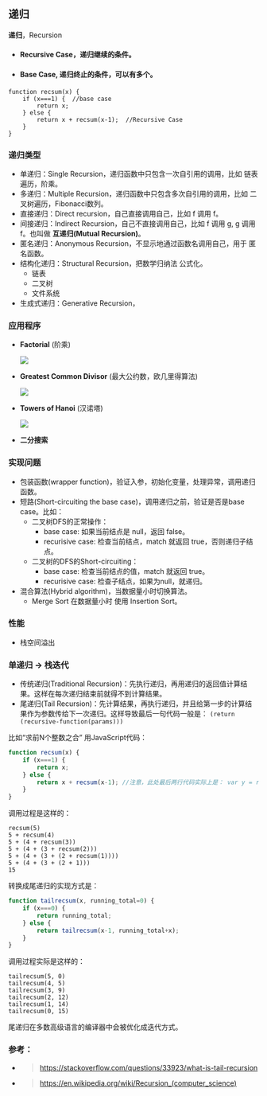 ## 递归

**递归**，Recursion

- #### Recursive Case，递归继续的条件。
- #### Base Case, 递归终止的条件，可以有多个。

```
function recsum(x) {
    if (x===1) {  //base case
        return x;
    } else {  
        return x + recsum(x-1);  //Recursive Case
    }
}
```

### 递归类型
  - 单递归：Single Recursion，递归函数中只包含一次自引用的调用，比如 链表遍历，阶乘。
  - 多递归：Multiple Recursion，递归函数中只包含多次自引用的调用，比如 二叉树遍历，Fibonacci数列。
  - 直接递归：Direct recursion，自己直接调用自己，比如 f 调用 f。
  - 间接递归：Indirect Recursion，自己不直接调用自己，比如 f 调用 g, g 调用 f。也叫做 **互递归(Mutual Recursion)**。
  - 匿名递归：Anonymous Recursion，不显示地通过函数名调用自己，用于 匿名函数。
  - 结构化递归：Structural Recursion，把数学归纳法 公式化。
    - 链表
    - 二叉树
    - 文件系统
  - 生成式递归：Generative Recursion，


### 应用程序

- **Factorial** (阶乘)

  ![](https://wikimedia.org/api/rest_v1/media/math/render/svg/fbc0a05bb5402570afdac251df1661194639d397)
  
- **Greatest Common Divisor** (最大公约数，欧几里得算法)

  ![](https://wikimedia.org/api/rest_v1/media/math/render/svg/66b3eae7c177b5a9738c42383c664048d8f239a0)
  
- **Towers of Hanoi** (汉诺塔)

  ![](https://wikimedia.org/api/rest_v1/media/math/render/svg/52078a04ec62c4a55887e2cd9011acb238c34452)
  
- **二分搜索**

### 实现问题

  - 包装函数(wrapper function)，验证入参，初始化变量，处理异常，调用递归函数。
  - 短路(Short-circuiting the base case)，调用递归之前，验证是否是base case。比如：
    - 二叉树DFS的正常操作：
      - base case: 如果当前结点是 null，返回 false。
      - recurisive case: 检查当前结点，match 就返回 true，否则递归子结点。
    - 二叉树的DFS的Short-circuiting：
      - base case: 检查当前结点的值，match 就返回 true。
      - recurisive case: 检查子结点，如果为null，就递归。
  - 混合算法(Hybrid algorithm)，当数据量小时切换算法。
    - Merge Sort 在数据量小时 使用 Insertion Sort。
    
 ### 性能
  - 栈空间溢出
    
### 单递归 -> 栈迭代
  - 传统递归(Traditional Recursion)：先执行递归，再用递归的返回值计算结果。这样在每次递归结束前就得不到计算结果。
  - 尾递归(Tail Recursion)：先计算结果，再执行递归，并且给第一步的计算结果作为参数传给下一次递归。这样导致最后一句代码一般是：
    `(return (recursive-function(params)))`

比如“求前N个整数之合” 用JavaScript代码：
``` JavaScript
function recsum(x) {
    if (x===1) {
        return x;
    } else {
        return x + recsum(x-1); //注意，此处最后两行代码实际上是： var y = recsum(x-1); return x+y; 
    }
}
```
调用过程是这样的：
```
recsum(5)
5 + recsum(4)
5 + (4 + recsum(3))
5 + (4 + (3 + recsum(2)))
5 + (4 + (3 + (2 + recsum(1))))
5 + (4 + (3 + (2 + 1)))
15
```
转换成尾递归的实现方式是：
```JavaScript
function tailrecsum(x, running_total=0) {
    if (x===0) {
        return running_total;
    } else {
        return tailrecsum(x-1, running_total+x);
    }
}
```
调用过程实际是这样的：
```
tailrecsum(5, 0)
tailrecsum(4, 5)
tailrecsum(3, 9)
tailrecsum(2, 12)
tailrecsum(1, 14)
tailrecsum(0, 15)
```

尾递归在多数高级语言的编译器中会被优化成迭代方式。


### 参考：
 - > https://stackoverflow.com/questions/33923/what-is-tail-recursion
 - > https://en.wikipedia.org/wiki/Recursion_(computer_science)
 



